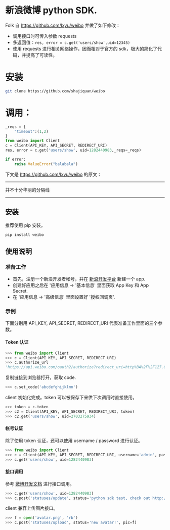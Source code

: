 # 新浪微博 python SDK.

Folk 自 https://github.com/lxyu/weibo 并做了如下修改：

* 调用接口时可传入参数 requests
* 多返回值：`res, error = c.get('users/show',uid=12345)`
* 使用 requests 进行相关网络操作，因而相对于官方的 sdk，极大的简化了代码，并提高了可读性。

# 安装

```bash
git clone https://github.com/shajiquan/weibo
```

# 调用：

```python
_reqs = {
    "timeout":(1,2)
}
from weibo import Client
c = Client(API_KEY, API_SECRET, REDIRECT_URI)
res, error = c.get('users/show', uid=1282440983,_reqs=_reqs)

if error:
    raise ValueError("balabala")

```

下文是 https://github.com/lxyu/weibo 的原文：

---

并不十分华丽的分隔线

---

## 安装

推荐使用 pip 安装。

`pip install weibo`

## 使用说明

### 准备工作

* 首先，注册一个新浪开发者帐号，并在 [新浪开发平台](http://open.weibo.com/apps) 新建一个 app.
* 创建好应用之后在 '应用信息 -> '基本信息' 里面获取 App Key 和 App Secret.
* 在 '应用信息 -> '高级信息' 里面设置好 '授权回调页'.

### 示例

下面分别用 API_KEY, API_SECRET, REDIRECT_URI 代表准备工作里面的三个参数。

#### Token 认证

```python
>>> from weibo import Client
>>> c = Client(API_KEY, API_SECRET, REDIRECT_URI)
>>> c.authorize_url
'https://api.weibo.com/oauth2/authorize?redirect_uri=http%3A%2F%2F127.0.0.1%2Fcallback&client_id=123456'
```

复制链接到浏览器打开，获取 code.

```python
>>> c.set_code('abcdefghijklmn')
```

client 初始化完成。token 可以被保存下来供下次调用时直接使用。

```python
>>> token = c.token
>>> c2 = Client(API_KEY, API_SECRET, REDIRECT_URI, token)
>>> c2.get('users/show', uid=2703275934)
```

#### 帐号认证

除了使用 token 认证，还可以使用 username / password 进行认证。

```python
>>> from weibo import Client
>>> c = Client(API_KEY, API_SECRET, REDIRECT_URI, username='admin', password='secret')
>>> c.get('users/show', uid=1282440983)
```

#### 接口调用

参考 [微博开发文档](http://open.weibo.com/wiki/API%E6%96%87%E6%A1%A3_V2) 进行接口调用。

```python
>>> c.get('users/show', uid=1282440983)
>>> c.post('statuses/update', status='python sdk test, check out http://lxyu.github.io/weibo/')
```

client 兼容上传图片接口。

```python
>>> f = open('avatar.png', 'rb')
>>> c.post('statuses/upload', status='new avatar!', pic=f)
```